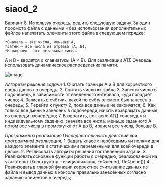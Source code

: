 # siaod_2


  Вариант 8. Используя очередь, решить следующую задачу.
  За один просмотр файла с данными 
  и без использования дополнительных файлов 
  напечатать элементы этого файла в следующем порядке:

    *Сначала – все числа, меньшие A, 
    *Затем – все числа из отрезка [A, B], 
    *И наконец – все остальные числа.
 
A и B – вводятся с клавиатуры (A < B).
Для реализации АТД Очередь использовать динамическое распределение памяти.

![image](https://user-images.githubusercontent.com/53607329/136727636-9cb74920-c150-49d2-be48-b612b702d367.png)


 _Алгоритм решения задачи_
        1.	Считать границы А и В для корректного ввода данных в очередь;
        2.	Считать число из файла
        3.	Занести число в подочередь, в зависимости от введённого интервала, куда попадает число;
        4.	Записать в счётчик, какой по счёту элемент был занесён в очередь;
        5.	Перейти к пункту 2, пока все данные не закончатся;
        6.	Как только все данные занесены в подочереди, начать возвращать данные из очереди поочёрёдно;
        7.	Возвратить, согласно АТД «очередь» и индивидуальному заданию, сначала все числа, меньше заданного А, потом все числа в промежутке от А до В, и зачем все числа, больше В.

_Программная реализация_ 
_Последовательность действий при программной реализации:_ 
        1. Задать класс с необходимыми полями для каждого элемента и статическими переменными для всей очереди в целом. 
        2. Реализовать алгоритм решения поставленной задачи. 
        3. Реализовать основные функции работы с очередью, реализованной на указателях (Конструктор – инициализация, EnQueue(), DeQueue())
        4. Реализовать в главной функции корректное считывание данных из файла и вывод данных в консоль правильно занесённых согласно заданию элементов в очередь;
